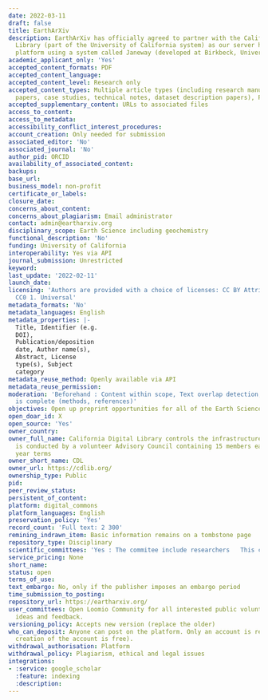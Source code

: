 ```yaml
---
date: 2022-03-11
draft: false
title: EarthArXiv
description: EarthArXiv has officially agreed to partner with the California Digital
  Library (part of the University of California system) as our server host and submission
  platform using a system called Janeway (developed at Birkbeck, University of London).
academic_applicant_only: 'Yes'
accepted_content_formats: PDF
accepted_content_language:
accepted_content_level: Research only
accepted_content_types: Multiple article types (including research manuscripts, review
  papers, case studies, technical notes, dataset description papers), Preprints
accepted_supplementary_content: URLs to associated files
access_to_content:
access_to_metadata:
accessibility_conflict_interest_procedures:
account_creation: Only needed for submission
associated_editor: 'No'
associated_journal: 'No'
author_pid: ORCID
availability_of_associated_content:
backups:
base_url:
business_model: non-profit
certificate_or_labels:
closure_date:
concerns_about_content:
concerns_about_plagiarism: Email administrator
contact: admin@eartharxiv.org
disciplinary_scope: Earth Science including geochemistry
functional_description: 'No'
funding: University of California
interoperability: Yes via API
journal_submission: Unrestricted
keyword:
last_update: '2022-02-11'
launch_date:
licensing: 'Authors are provided with a choice of licenses: CC BY Attribution 4. International,
  CC0 1. Universal'
metadata_formats: 'No'
metadata_languages: English
metadata_properties: |-
  Title, Identifier (e.g.
  DOI),
  Publication/deposition
  date, Author name(s),
  Abstract, License
  type(s), Subject
  category
metadata_reuse_method: Openly available via API
metadata_reuse_permission:
moderation: 'Beforehand : Content within scope, Text overlap detection, Manuscript
  is complete (methods, references)'
objectives: Open up preprint opportunities for all of the Earth Sciences
open_doar_id: X
open_source: 'Yes'
owner_country:
owner_full_name: California Digital Library controls the infrastructure, governance
  is conducted by a volunteer Advisory Council containing 15 members each having 2
  year terms
owner_short_name: CDL
owner_url: https://cdlib.org/
ownership_type: Public
pid:
peer_review_status:
persistent_of_content:
platform: digital_commons
platform_languages: English
preservation_policy: 'Yes'
record_count: 'Full text: 2 300'
remining_indrawn_item: Basic information remains on a tombstone page
repository_type: Disciplinary
scientific_committees: 'Yes : The commitee include researchers   This commitee will serve a 2-year term'
service_pricing: None
short_name:
status: open
terms_of_use:
text_embargo: No, only if the publisher imposes an embargo period
time_submission_to_posting:
repository_url: https://eartharxiv.org/
user_committees: Open Loomio Community for all interested public volunteers to provide
  ideas and feedback.
versioning_policy: Accepts new version (replace the older)
who_can_deposit: Anyone can post on the platform. Only an account is required ( The
  creation of the account is free).
withdrawal_authorisation: Platform
withdrawal_policy: Plagiarism, ethical and legal issues
integrations:
- :service: google_scholar
  :feature: indexing
  :description:
---
```



